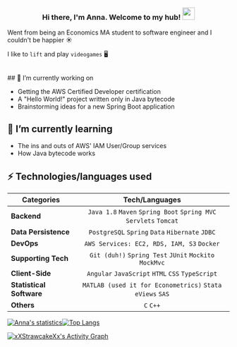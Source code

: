<h3 align="center">
  Hi there, I'm Anna. Welcome to my hub!
  <img src="https://media.giphy.com/media/hvRJCLFzcasrR4ia7z/giphy.gif" width="28">
</h3>


Went from being an Economics MA student to software engineer and I couldn't be happier :sunny:

 I like to `lift` and play `videogames` 🖥️
 
<br>
## 🔭 I’m currently working on

  - Getting the AWS Certified Developer certification
  - A "Hello World!" project written only in Java bytecode
  - Brainstorming ideas for a new Spring Boot application


## 🌱 I’m currently learning

  - The ins and outs of AWS' IAM User/Group services
  - How Java bytecode works
  
## ⚡ Technologies/languages used

  
| Categories        | Tech/Languages| 
| ------------- |:-------------:|
| **Backend**      | `Java 1.8` `Maven` `Spring Boot` `Spring MVC` `Servlets` `Tomcat` |
| **Data Persistence** | `PostgreSQL` `Spring` `Data` `Hibernate` `JDBC` |  
| **DevOps** | `AWS Services: EC2, RDS, IAM, S3` `Docker` |
| **Supporting Tech** | `Git (duh!)` `Spring Test` `JUnit` `Mockito` `MockMvc` |
| **Client-Side** | `Angular` `JavaScript` `HTML` `CSS` `TypeScript` |
| **Statistical Software** | `MATLAB (used it for Econometrics)` `Stata` `eViews` `SAS` |
| **Others** | `C` `C++`|
 
 
<!-- Activity Table -->
[![Anna's statistics](https://github-readme-stats.vercel.app/api?username=xXStrawcakeXx&line_height=20&theme=noctis_minimus)](https://github.com/xXStrawcakeXx)[![Top Langs](https://github-readme-stats.vercel.app/api/top-langs/?username=xXStrawcakeXx&layout=compact&theme=noctis_minimus)](https://github.com/xXStrawcakeXx)

<!-- Activity Graph -->
<a href="https://github.com/ashutosh00710/github-readme-activity-graph"><img alt="xXStrawcakeXx's Activity Graph" src="https://xXStrawcakeXx-activity-graph.herokuapp.com/graph/?username=xXStrawcakeXx&bg_color=1F222E&color=F8D866&line=F85D7F&point=FFFFFF&hide_border=true" /></a>

